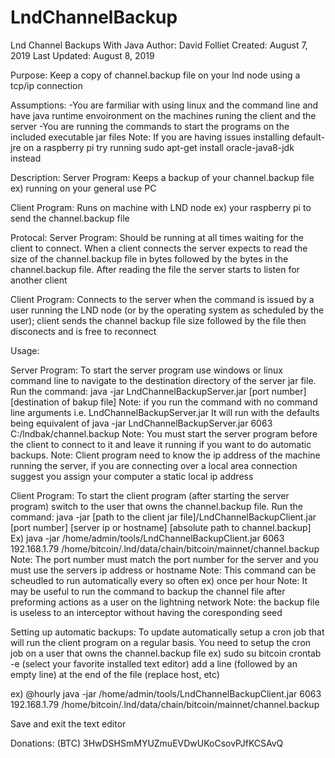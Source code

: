 # LndChannelBackup
Lnd Channel Backups With Java
Author: David Folliet
Created: August 7, 2019
Last Updated: August 8, 2019

Purpose: 
Keep a copy of channel.backup file on your lnd node using a tcp/ip connection

Assumptions:
-You are farmiliar with using linux and the command line and have java runtime envoironment on the machines runing the client and the server
-You are running the commands to start the programs on the included executable jar files
Note: If you are having issues installing default-jre on a raspberry pi try running sudo apt-get install oracle-java8-jdk instead

Description: 
Server Program: Keeps a backup of your channel.backup file ex) running on your general use PC

Client Program: Runs on machine with LND node ex) your raspberry pi to send the channel.backup file

Protocal:
Server Program: Should be running at all times waiting for the client to connect.  When a client connects the server expects to read the size of the channel.backup file in bytes followed by the bytes in the channel.backup file.  After reading the file the server starts to listen for another client

Client Program: Connects to the server when the command is issued by a user running the LND node (or by the operating system as scheduled by the user); client sends the channel backup file size followed by the file then disconects and is free to reconnect


Usage:

Server Program:
To start the server program use windows or linux command line to navigate to the destination directory of the server jar file.
Run the command: java -jar LndChannelBackupServer.jar [port number] [destination of bakup file]
Note: if you run the command with no command line arguments i.e. LndChannelBackupServer.jar
It will run with the defaults being equivalent of java -jar LndChannelBackupServer.jar 6063 C:/lndbak/channel.backup
Note: You must start the server program before the client to connect to it and leave it running if you want to do automatic backups.
Note: Client program need to know the ip address of the machine running the server, if you are connecting over a local area connection suggest you assign your computer a static local ip address

Client Program:
To start the client program (after starting the server program) switch to the user that owns the channel.backup file.
Run the command: java -jar [path to the client jar file]/LndChannelBackupClient.jar [port number] [server ip or hostname] [absolute path to channel.backup]
Ex) java -jar /home/admin/tools/LndChannelBackupClient.jar 6063 192.168.1.79 /home/bitcoin/.lnd/data/chain/bitcoin/mainnet/channel.backup
Note: The port number must match the port number for the server and you must use the servers ip address or hostname
Note: This command can be scheudled to run automatically every so often ex) once per hour
Note: It may be useful to run the command to backup the channel file after preforming actions as a user on the lightning network
Note: the backup file is useless to an interceptor without having the coresponding seed


Setting up automatic backups:
To update automatically setup a cron job that will run the client program on a regular basis.  You need to setup the cron job on a user that owns the channel.backup file
ex)
sudo su bitcoin
crontab -e (select your favorite installed text editor)
add a line (followed by an empty line) at the end of the file (replace host, etc)

ex) 
@hourly java -jar /home/admin/tools/LndChannelBackupClient.jar 6063 192.168.1.79 /home/bitcoin/.lnd/data/chain/bitcoin/mainnet/channel.backup

Save and exit the text editor

Donations: (BTC)
3HwDSHSmMYUZmuEVDwUKoCsovPJfKCSAvQ
